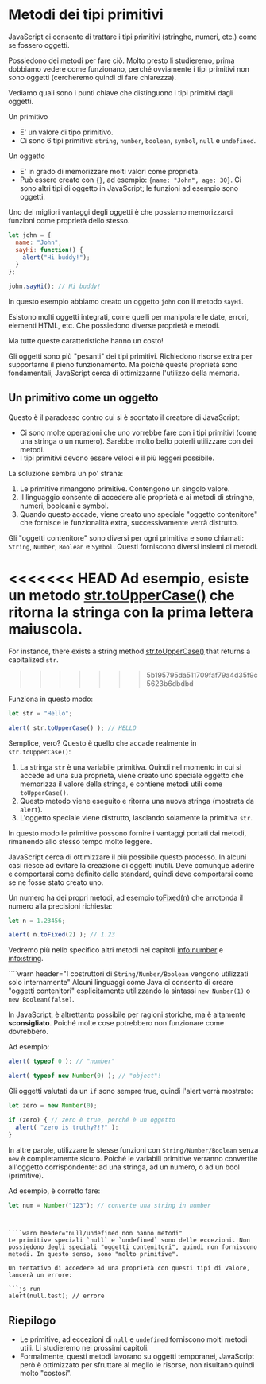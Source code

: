 # Metodi dei tipi primitivi

JavaScript ci consente di trattare i tipi primitivi (stringhe, numeri, etc.) come se fossero oggetti.

Possiedono dei metodi per fare ciò. Molto presto li studieremo, prima dobbiamo vedere come funzionano, perché ovviamente i tipi primitivi non sono oggetti (cercheremo quindi di fare chiarezza).

Vediamo quali sono i punti chiave che distinguono i tipi primitivi dagli oggetti.

Un primitivo

- E' un valore di tipo primitivo.
- Ci sono 6 tipi primitivi: `string`, `number`, `boolean`, `symbol`, `null` e `undefined`.

Un oggetto

- E' in grado di memorizzare molti valori come proprietà.
- Può essere creato con `{}`, ad esempio: `{name: "John", age: 30}`. Ci sono altri tipi di oggetto in JavaScript; le funzioni ad esempio sono oggetti.

Uno dei migliori vantaggi degli oggetti è che possiamo memorizzarci funzioni come proprietà dello stesso.

```js run
let john = {
  name: "John",
  sayHi: function() {
    alert("Hi buddy!");
  }
};

john.sayHi(); // Hi buddy!
```

In questo esempio abbiamo creato un oggetto `john` con il metodo `sayHi`.

Esistono molti oggetti integrati, come quelli per manipolare le date, errori, elementi HTML, etc. Che possiedono diverse proprietà e metodi.

Ma tutte queste caratteristiche hanno un costo!

Gli oggetti sono più "pesanti" dei tipi primitivi. Richiedono risorse extra per supportarne il pieno funzionamento. Ma poiché queste proprietà sono fondamentali, JavaScript cerca di ottimizzarne l'utilizzo della memoria.

## Un primitivo come un oggetto

Questo è il paradosso contro cui si è scontato il creatore di JavaScript:

- Ci sono molte operazioni che uno vorrebbe fare con i tipi primitivi (come una stringa o un numero). Sarebbe molto bello poterli utilizzare con dei metodi.
- I tipi primitivi devono essere veloci e il più leggeri possibile.

La soluzione sembra un po' strana:

1. Le primitive rimangono primitive. Contengono un singolo valore.
2. Il linguaggio consente di accedere alle proprietà e ai metodi di stringhe, numeri, booleani e symbol.
3. Quando questo accade, viene creato uno speciale "oggetto contenitore" che fornisce le funzionalità extra, successivamente verrà distrutto.

Gli "oggetti contenitore" sono diversi per ogni primitiva e sono chiamati: `String`, `Number`, `Boolean` e `Symbol`. Questi forniscono diversi insiemi di metodi.

<<<<<<< HEAD
Ad esempio, esiste un metodo [str.toUpperCase()](https://developer.mozilla.org/en/docs/Web/JavaScript/Reference/Global_Objects/String/toUpperCase) che ritorna la stringa con la prima lettera maiuscola.
=======
For instance, there exists a string method [str.toUpperCase()](https://developer.mozilla.org/en/docs/Web/JavaScript/Reference/Global_Objects/String/toUpperCase) that returns a capitalized `str`.
>>>>>>> 5b195795da511709faf79a4d35f9c5623b6dbdbd

Funziona in questo modo:

```js run
let str = "Hello";

alert( str.toUpperCase() ); // HELLO
```

Semplice, vero?  Questo è quello che accade realmente in `str.toUpperCase()`:

1. La stringa `str` è una variabile primitiva. Quindi nel momento in cui si accede ad una sua proprietà, viene creato uno speciale oggetto che memorizza il valore della stringa, e contiene metodi utili come `toUpperCase()`.
2. Questo metodo viene eseguito e ritorna una nuova stringa (mostrata da `alert`).
3. L'oggetto speciale viene distrutto, lasciando solamente la primitiva `str`.

In questo modo le primitive possono fornire i vantaggi portati dai metodi, rimanendo allo stesso tempo molto leggere.

JavaScript cerca di ottimizzare il più possibile questo processo. In alcuni casi riesce ad evitare la creazione di oggetti inutili. Deve comunque aderire e comportarsi come definito dallo standard, quindi deve comportarsi come se ne fosse stato creato uno.

Un numero ha dei propri metodi, ad esempio [toFixed(n)](https://developer.mozilla.org/en-US/docs/Web/JavaScript/Reference/Global_Objects/Number/toFixed) che arrotonda il numero alla precisioni richiesta:

```js run
let n = 1.23456;

alert( n.toFixed(2) ); // 1.23
```

Vedremo più nello specifico altri metodi nei capitoli <info:number> e <info:string>.


````warn header="I costruttori di `String/Number/Boolean` vengono utilizzati solo internamente"
Alcuni linguaggi come Java ci consento di creare "oggetti contenitori" esplicitamente utilizzando la sintassi `new Number(1)` o `new Boolean(false)`.

In JavaScript, è altrettanto possibile per ragioni storiche, ma è altamente **sconsigliato**. Poiché molte cose potrebbero non funzionare come dovrebbero.

Ad esempio:

```js run
alert( typeof 0 ); // "number"

alert( typeof new Number(0) ); // "object"!
```

Gli oggetti valutati da un `if` sono sempre true, quindi l'alert verrà mostrato:

```js run
let zero = new Number(0);

if (zero) { // zero è true, perché è un oggetto
  alert( "zero is truthy?!?" );
}
```

In altre parole, utilizzare le stesse funzioni con `String/Number/Boolean` senza `new` è completamente sicuro. Poiché le variabili primitive verranno convertite all'oggetto corrispondente: ad una stringa, ad un numero, o ad un bool (primitive).

Ad esempio, è corretto fare:
```js
let num = Number("123"); // converte una string in number
```
````


````warn header="null/undefined non hanno metodi"
Le primitive speciali `null` e `undefined` sono delle eccezioni. Non possiedono degli speciali "oggetti contenitori", quindi non forniscono metodi. In questo senso, sono "molto primitive".

Un tentativo di accedere ad una proprietà con questi tipi di valore, lancerà un errore:

```js run
alert(null.test); // errore
````

## Riepilogo

- Le primitive, ad eccezioni di `null` e `undefined` forniscono molti metodi utili. Li studieremo nei prossimi capitoli.
- Formalmente, questi metodi lavorano su oggetti temporanei, JavaScript però è ottimizzato per sfruttare al meglio le risorse, non risultano quindi molto "costosi".
